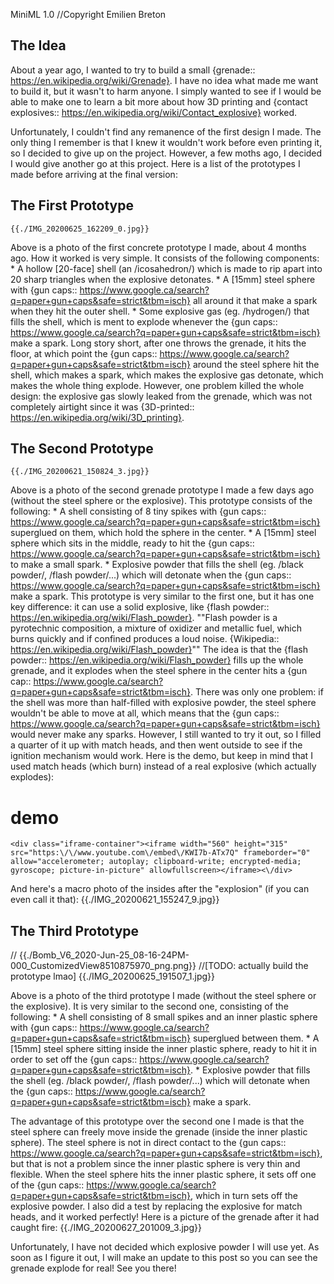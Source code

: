 MiniML 1.0
//Copyright Emilien Breton

The Idea
--------

About a year ago, I wanted to try to build a small {grenade:: https://en.wikipedia.org/wiki/Grenade}. I have no idea what made me want to build it, but it wasn't to harm anyone. I simply wanted to see if I would be able to make one to learn a bit more about how 3D printing and {contact explosives:: https://en.wikipedia.org/wiki/Contact_explosive} worked.

Unfortunately, I couldn't find any remanence of the first design I made. The only thing I remember is that I knew it wouldn't work before even printing it, so I decided to give up on the project. However, a few moths ago, I decided I would give another go at this project. Here is a list of the prototypes I made before arriving at the final version:


The First Prototype
-------------------

	{{./IMG_20200625_162209_0.jpg}}

Above is a photo of the first concrete prototype I made, about 4 months ago. How it worked is very simple. It consists of the following components:
	* A hollow [20-face] shell (an /icosahedron/) which is made to rip apart into 20 sharp triangles when the explosive detonates.
	* A [15mm] steel sphere with {gun caps:: https://www.google.ca/search?q=paper+gun+caps&safe=strict&tbm=isch} all around it that make a spark when they hit the outer shell.
	* Some explosive gas (eg. /hydrogen/) that fills the shell, which is ment to explode whenever the {gun caps:: https://www.google.ca/search?q=paper+gun+caps&safe=strict&tbm=isch} make a spark.
Long story short, after one throws the grenade, it hits the floor, at which point the {gun caps:: https://www.google.ca/search?q=paper+gun+caps&safe=strict&tbm=isch} around the steel sphere hit the shell, which makes a spark, which makes the explosive gas detonate, which makes the whole thing explode. However, one problem killed the whole design: the explosive gas slowly leaked from the grenade, which was not completely airtight since it was {3D-printed:: https://en.wikipedia.org/wiki/3D_printing}.


The Second Prototype
--------------------

	{{./IMG_20200621_150824_3.jpg}}

Above is a photo of the second grenade prototype I made a few days ago (without the steel sphere or the explosive). This prototype consists of the following:
	* A shell consisting of 8 tiny spikes with {gun caps:: https://www.google.ca/search?q=paper+gun+caps&safe=strict&tbm=isch} superglued on them, which hold the sphere in the center.
	* A [15mm] steel sphere which sits in the middle, ready to hit the {gun caps:: https://www.google.ca/search?q=paper+gun+caps&safe=strict&tbm=isch} to make a small spark.
	* Explosive powder that fills the shell (eg. /black powder/, /flash powder/...) which will detonate when the {gun caps:: https://www.google.ca/search?q=paper+gun+caps&safe=strict&tbm=isch} make a spark.
This prototype is very similar to the first one, but it has one key difference: it can use a solid explosive, like {flash powder:: https://en.wikipedia.org/wiki/Flash_powder}.
""Flash powder is a pyrotechnic composition, a mixture of oxidizer and metallic fuel, which burns quickly and if confined produces a loud noise.
{Wikipedia:: https://en.wikipedia.org/wiki/Flash_powder}""
The idea is that the {flash powder:: https://en.wikipedia.org/wiki/Flash_powder} fills up the whole grenade, and it explodes when the steel sphere in the center hits a {gun cap:: https://www.google.ca/search?q=paper+gun+caps&safe=strict&tbm=isch}. There was only one problem: if the shell was more than half-filled with explosive powder, the steel sphere wouldn't be able to move at all, which means that the {gun caps:: https://www.google.ca/search?q=paper+gun+caps&safe=strict&tbm=isch} would never make any sparks. However, I still wanted to try it out, so I filled a quarter of it up with match heads, and then went outside to see if the ignition mechanism would work. Here is the demo, but keep in mind that I used match heads (which burn) instead of a real explosive (which actually explodes):
# demo
	<div class="iframe-container"><iframe width="560" height="315" src="https:\/\/www.youtube.com\/embed\/KWI7b-ATx7Q" frameborder="0" allow="accelerometer; autoplay; clipboard-write; encrypted-media; gyroscope; picture-in-picture" allowfullscreen></iframe><\/div>
And here's a macro photo of the insides after the "explosion" (if you can even call it that):
	{{./IMG_20200621_155247_9.jpg}}

The Third Prototype
-------------------

//	{{./Bomb_V6_2020-Jun-25_08-16-24PM-000_CustomizedView8510875970_png.png}}
//[TODO: actually build the prototype lmao]
	{{./IMG_20200625_191507_1.jpg}}

Above is a photo of the third prototype I made (without the steel sphere or the explosive). It is very similar to the second one, consisting of the following:
	* A shell consisting of 8 small spikes and an inner plastic sphere with {gun caps:: https://www.google.ca/search?q=paper+gun+caps&safe=strict&tbm=isch} superglued between them.
	* A [15mm] steel sphere sitting inside the inner plastic sphere, ready to hit it in order to set off the {gun caps:: https://www.google.ca/search?q=paper+gun+caps&safe=strict&tbm=isch}.
	* Explosive powder that fills the shell (eg. /black powder/, /flash powder/...) which will detonate when the {gun caps:: https://www.google.ca/search?q=paper+gun+caps&safe=strict&tbm=isch} make a spark.

The advantage of this prototype over the second one I made is that the steel sphere can freely move inside the grenade (inside the inner plastic sphere). The steel sphere is not in direct contact to the {gun caps:: https://www.google.ca/search?q=paper+gun+caps&safe=strict&tbm=isch}, but that is not a problem since the inner plastic sphere is very thin and flexible. When the steel sphere hits the inner plastic sphere, it sets off one of the {gun caps:: https://www.google.ca/search?q=paper+gun+caps&safe=strict&tbm=isch}, which in turn sets off the explosive powder. I also did a test by replacing the explosive for match heads, and it worked perfectly! Here is a picture of the grenade after it had caught fire:
	{{./IMG_20200627_201009_3.jpg}}

Unfortunately, I have not decided which explosive powder I will use yet. As soon as I figure it out, I will make an update to this post so you can see the grenade explode for real! See you there!
